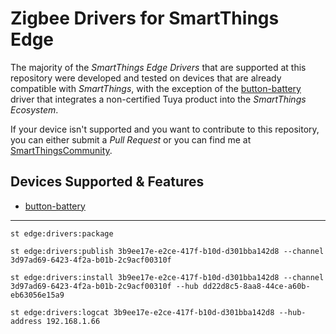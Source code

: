 # Zigbee Drivers for SmartThings Edge

The majority of the *SmartThings Edge Drivers* that are supported at this repository were developed and tested on devices that are already compatible with *SmartThings*, with the exception of the [button-battery](./button-battery) driver that integrates a non-certified Tuya product into the _SmartThings Ecosystem_.

If your device isn't supported and you want to contribute to this repository, you can either submit a _Pull Request_ or you can find me at [SmartThingsCommunity](https://community.smartthings.com/u/erickv/).


## Devices Supported & Features

- [button-battery](./button-battery)




---

```
st edge:drivers:package

st edge:drivers:publish 3b9ee17e-e2ce-417f-b10d-d301bba142d8 --channel 3d97ad69-6423-4f2a-b01b-2c9acf00310f

st edge:drivers:install 3b9ee17e-e2ce-417f-b10d-d301bba142d8 --channel 3d97ad69-6423-4f2a-b01b-2c9acf00310f --hub dd22d8c5-8aa8-44ce-a60b-eb63056e15a9

st edge:drivers:logcat 3b9ee17e-e2ce-417f-b10d-d301bba142d8 --hub-address 192.168.1.66
```